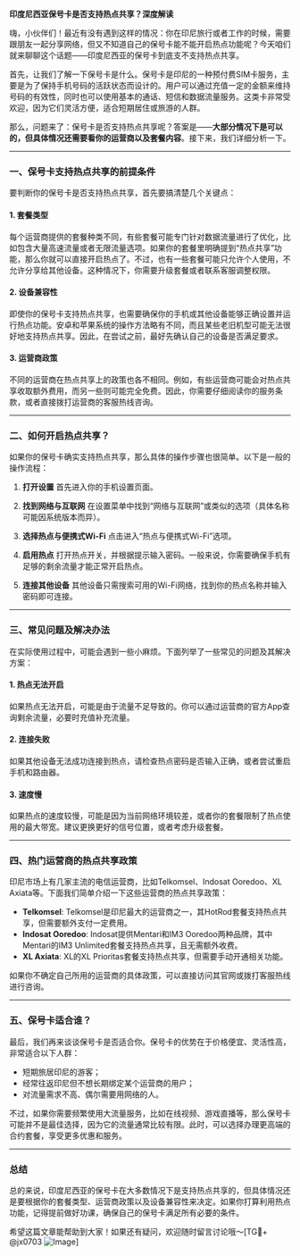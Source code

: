 **印度尼西亚保号卡是否支持热点共享？深度解读**

嗨，小伙伴们！最近有没有遇到这样的情况：你在印尼旅行或者工作的时候，需要跟朋友一起分享网络，但又不知道自己的保号卡能不能开启热点功能呢？今天咱们就来聊聊这个话题——印度尼西亚的保号卡到底支不支持热点共享。

首先，让我们了解一下保号卡是什么。保号卡是印尼的一种预付费SIM卡服务，主要是为了保持手机号码的活跃状态而设计的。用户可以通过充值一定的金额来维持号码的有效性，同时也可以使用基本的通话、短信和数据流量服务。这类卡非常受欢迎，因为它们灵活方便，适合短期居住或旅游的人群。

那么，问题来了：保号卡是否支持热点共享呢？答案是——**大部分情况下是可以的，但具体情况还需要看你的运营商以及套餐内容**。接下来，我们详细分析一下。

---

### **一、保号卡支持热点共享的前提条件**
要判断你的保号卡是否支持热点共享，首先要搞清楚几个关键点：

#### 1. **套餐类型**
每个运营商提供的套餐种类不同，有些套餐可能专门针对数据流量进行了优化，比如包含大量高速流量或者无限流量选项。如果你的套餐里明确提到“热点共享”功能，那么你就可以直接开启热点了。不过，也有一些套餐可能只允许个人使用，不允许分享给其他设备。这种情况下，你需要升级套餐或者联系客服调整权限。

#### 2. **设备兼容性**
即使你的保号卡支持热点共享，也需要确保你的手机或其他设备能够正确设置并运行热点功能。安卓和苹果系统的操作方法略有不同，而且某些老旧机型可能无法很好地支持热点共享。因此，在尝试之前，最好先确认自己的设备是否满足要求。

#### 3. **运营商政策**
不同的运营商在热点共享上的政策也各不相同。例如，有些运营商可能会对热点共享收取额外费用，而另一些则可能完全免费。因此，你需要仔细阅读你的服务条款，或者直接拨打运营商的客服热线咨询。

---

### **二、如何开启热点共享？**
如果你的保号卡确实支持热点共享，那么具体的操作步骤也很简单。以下是一般的操作流程：

1. **打开设置**
   首先进入你的手机设置页面。

2. **找到网络与互联网**
   在设置菜单中找到“网络与互联网”或类似的选项（具体名称可能因系统版本而异）。

3. **选择热点与便携式Wi-Fi**
   点击进入“热点与便携式Wi-Fi”选项。

4. **启用热点**
   打开热点开关，并根据提示输入密码。一般来说，你需要确保手机有足够的剩余流量才能正常开启热点。

5. **连接其他设备**
   其他设备只需搜索可用的Wi-Fi网络，找到你的热点名称并输入密码即可连接。

---

### **三、常见问题及解决办法**
在实际使用过程中，可能会遇到一些小麻烦。下面列举了一些常见的问题及其解决方案：

#### 1. **热点无法开启**
   如果热点无法开启，可能是由于流量不足导致的。你可以通过运营商的官方App查询剩余流量，必要时充值补充流量。

#### 2. **连接失败**
   如果其他设备无法成功连接到热点，请检查热点密码是否输入正确，或者尝试重启手机和路由器。

#### 3. **速度慢**
   如果热点的速度较慢，可能是因为当前网络环境较差，或者你的套餐限制了热点使用的最大带宽。建议更换更好的信号位置，或者考虑升级套餐。

---

### **四、热门运营商的热点共享政策**
印尼市场上有几家主流的电信运营商，比如Telkomsel、Indosat Ooredoo、XL Axiata等。下面我们简单介绍一下这些运营商的热点共享政策：

- **Telkomsel**: Telkomsel是印尼最大的运营商之一，其HotRod套餐支持热点共享，但需要额外支付一定费用。
- **Indosat Ooredoo**: Indosat提供Mentari和IM3 Ooredoo两种品牌，其中Mentari的IM3 Unlimited套餐支持热点共享，且无需额外收费。
- **XL Axiata**: XL的XL Prioritas套餐支持热点共享，但需要手动开通相关功能。

如果你不确定自己所用的运营商的具体政策，可以直接访问其官网或拨打客服热线进行咨询。

---

### **五、保号卡适合谁？**
最后，我们再来谈谈保号卡是否适合你。保号卡的优势在于价格便宜、灵活性高，非常适合以下人群：
- 短期旅居印尼的游客；
- 经常往返印尼但不想长期绑定某个运营商的用户；
- 对流量需求不高、偶尔需要用网络的人。

不过，如果你需要频繁使用大流量服务，比如在线视频、游戏直播等，那么保号卡可能并不是最佳选择，因为它的流量通常比较有限。此时，可以选择办理更高端的合约套餐，享受更多优惠和服务。

---

### **总结**
总的来说，印度尼西亚的保号卡在大多数情况下是支持热点共享的，但具体情况还是要根据你的套餐类型、运营商政策以及设备兼容性来决定。如果你打算利用热点功能，记得提前做好功课，确保自己的保号卡满足所有必要的条件。

希望这篇文章能帮助到大家！如果还有疑问，欢迎随时留言讨论哦～[TG💪+ @jx0703 ![Image](https://github.com/user-attachments/assets/dbca1d08-cadb-493c-b0ec-ad6f7a83f270)]